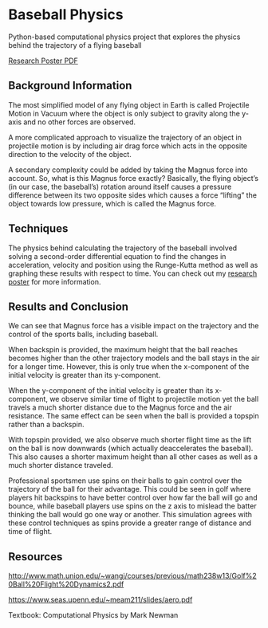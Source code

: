 # Baseball Physics
Python-based computational physics project that explores the physics behind the trajectory of a flying baseball

[Research Poster PDF](https://github.com/gizemdal/BaseballPhysics/blob/master/Gizem%20Dal%20poster.pdf)

## Background Information

The most simplified model of any flying object in Earth is called Projectile Motion in Vacuum where the object is only subject to gravity along the y-axis and no other forces are observed.

A more complicated approach to visualize the trajectory of an object in projectile motion is by including air drag force which acts in the opposite direction to the velocity of the object.

A secondary complexity could be added by taking the Magnus force into account. So, what is this Magnus force exactly? Basically, the flying object’s (in our case, the baseball’s) rotation around itself causes a pressure difference between its two opposite sides which causes a force “lifting” the object towards low pressure, which is called the Magnus force.

## Techniques

The physics behind calculating the trajectory of the baseball involved solving a second-order differential equation to find the changes in acceleration, velocity and position using the Runge-Kutta method as well as graphing these results with respect to time. You can check out my [research poster](https://github.com/gizemdal/BaseballPhysics/blob/master/Gizem%20Dal%20poster.pdf) for more information.

## Results and Conclusion

We can see that Magnus force has a visible impact on the trajectory and the control of the sports balls, including baseball.

When backspin is provided, the maximum height that the ball reaches becomes higher than the other trajectory models and the ball stays in the air for a longer time. However, this is only true when the x-component of the initial velocity is greater than its y-component.

When the y-component of the initial velocity is greater than its x-component, we observe similar time of flight to projectile motion yet the ball travels a much shorter distance due to the Magnus force and the air resistance. The same effect can be seen when the ball is provided a topspin rather than a backspin.

With topspin provided, we also observe much shorter flight time as the lift on the ball is now downwards (which actually deaccelerates the baseball). This also causes a shorter maximum height than all other cases as well as a much shorter distance traveled.

Professional sportsmen use spins on their balls to gain control over the trajectory of the ball for their advantage. This could be seen in golf where players hit backspins to have better control over how far the ball will go and bounce, while baseball players use spins on the z axis to mislead the batter thinking the ball would go one way or another. This simulation agrees with these control techniques as spins provide a greater range of distance and time of flight.

## Resources

http://www.math.union.edu/~wangj/courses/previous/math238w13/Golf%20Ball%20Flight%20Dynamics2.pdf

https://www.seas.upenn.edu/~meam211/slides/aero.pdf

Textbook: Computational Physics by Mark Newman
